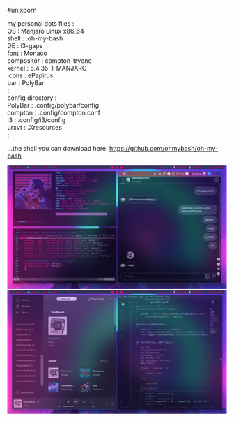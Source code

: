  #unixporn                                                                                                                                  
                                                                  
 my personal dots files	:                                                                                                                                                                                                                                                                    
 	OS		:		Manjaro Linux x86_64                                                                                                                                  
	shell		:		.oh-my-bash                                                                                                                                  
	DE		:		i3-gaps                                                                                                                                  
	font		:		Monaco                                                                                                                                  
	compositor	:		compton-tryone                                                                                                                                  
	kernel		:		5.4.35-1-MANJARO                                                                                                                                  
	icons		:		ePapirus                                                                                                                                  
	bar		:		PolyBar                                                                                                                                  
	;                                                                                                                                  
config directory	:                                                                                                                                  
	PolyBar		:		.config/polybar/config                                                                                                                                  
	compton		:		.config/compton.conf                                                                                                                                  
	i3		:		.config/i3/config                                                                                                                                  
	urxvt		:		.Xresources                                                                                                                                  
	;                                                                                                                                  
	
...the shell you can download here: https://github.com/ohmybash/oh-my-bash                                                                                                                                  
                                                                                                                                  
![alt text](https://github.com/coNNact/my.dots/blob/master/git.jpg)                                                                                                                                   
![alt text](https://github.com/coNNact/my.dots/blob/master/git2.jpg)                                                                  
